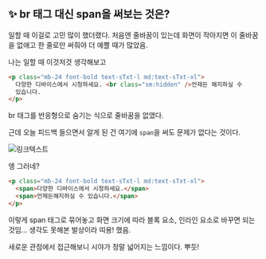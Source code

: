 ## ✨ br 태그 대신 span을 써보는 것은?

일할 때 이걸로 고민 많이 했더랬다. 처음엔 줄바꿈이 있는데 화면이 작아지면 이 줄바꿈을 없애고 한 줄로만 써줘야 더 예쁠 때가 많았음.

나는 일할 때 이것저것 생각해보고

```html
<p class="mb-24 font-bold text-sTxt-l md:text-sTxt-xl">
  다양한 디바이스에서 시청하세요. <br class="sm:hidden" />언제든 해지하실 수
  있습니다.
</p>
```

br 태그를 반응형으로 숨기는 식으로 줄바꿈을 없앴다.

근데 오늘 피드백 들으면서 알게 된 건 여기에 `span`을 써도 문제가 없다는 것이다.

![링크텍스트](https://pbs.twimg.com/media/CY1tHOnUoAEqJd-?format=jpg&name=360x360)

엥 그러네?

```html
<p class="mb-24 font-bold text-sTxt-l md:text-sTxt-xl">
  <span>다양한 디바이스에서 시청하세요.</span>
  <span>언제든해지하실 수 있습니다.</span>
</p>
```

이렇게 span 태그로 묶어놓고 화면 크기에 따라 블록 요소, 인라인 요소로 바꾸면 되는 것임... 생각도 못해본 발상이라 띠용! 했음.

새로운 관점에서 접근해보니 시야가 정말 넓어지는 느낌이다. 뿌듯!
